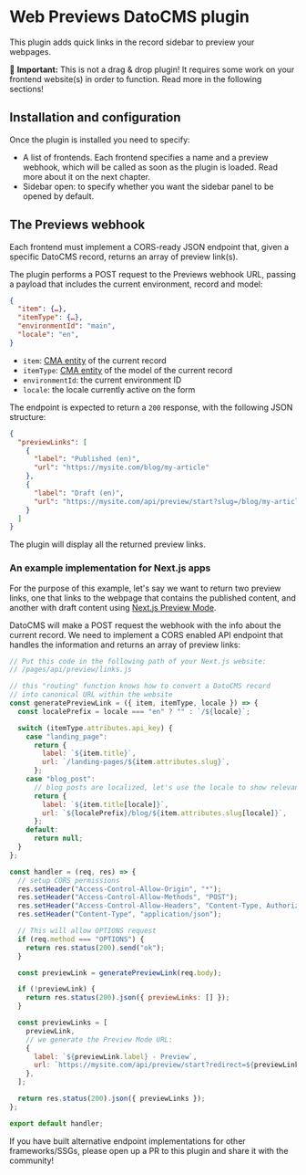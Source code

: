 # Web Previews DatoCMS plugin

This plugin adds quick links in the record sidebar to preview your webpages.

🚨 **Important:** This is not a drag & drop plugin! It requires some work on your frontend website(s) in order to function. Read more in the following sections!

## Installation and configuration

Once the plugin is installed you need to specify:

- A list of frontends. Each frontend specifies a name and a preview webhook, which will be called as soon as the plugin is loaded. Read more about it on the next chapter.
- Sidebar open: to specify whether you want the sidebar panel to be opened by default.

## The Previews webhook

Each frontend must implement a CORS-ready JSON endpoint that, given a specific DatoCMS record, returns an array of preview link(s).

The plugin performs a POST request to the Previews webhook URL, passing a payload that includes the current environment, record and model:

```json
{
  "item": {…},
  "itemType": {…},
  "environmentId": "main",
  "locale": "en",
}
```

- `item`: [CMA entity](https://www.datocms.com/docs/content-management-api/resources/item) of the current record
- `itemType`: [CMA entity](https://www.datocms.com/docs/content-management-api/resources/item-type) of the model of the current record
- `environmentId`: the current environment ID
- `locale`: the locale currently active on the form

The endpoint is expected to return a `200` response, with the following JSON structure:

```json
{
  "previewLinks": [
    {
      "label": "Published (en)",
      "url": "https://mysite.com/blog/my-article"
    },
    {
      "label": "Draft (en)",
      "url": "https://mysite.com/api/preview/start?slug=/blog/my-article"
    }
  ]
}
```

The plugin will display all the returned preview links.

### An example implementation for Next.js apps

For the purpose of this example, let's say we want to return two preview links, one that links to the webpage that contains the published content, and another with draft content using [Next.js Preview Mode](https://www.datocms.com/docs/next-js/setting-up-next-js-preview-mode).

DatoCMS will make a POST request the webhook with the info about the current record. We need to implement a CORS enabled API endpoint that handles the information and returns an array of preview links:

```js
// Put this code in the following path of your Next.js website:
// /pages/api/preview/links.js

// this "routing" function knows how to convert a DatoCMS record
// into canonical URL within the website
const generatePreviewLink = ({ item, itemType, locale }) => {
  const localePrefix = locale === "en" ? "" : `/${locale}`;

  switch (itemType.attributes.api_key) {
    case "landing_page":
      return {
        label: `${item.title}`,
        url: `/landing-pages/${item.attributes.slug}`,
      };
    case "blog_post":
      // blog posts are localized, let's use the locale to show relevant information:
      return {
        label: `${item.title[locale]}`,
        url: `${localePrefix}/blog/${item.attributes.slug[locale]}`,
      };
    default:
      return null;
  }
};

const handler = (req, res) => {
  // setup CORS permissions
  res.setHeader("Access-Control-Allow-Origin", "*");
  res.setHeader("Access-Control-Allow-Methods", "POST");
  res.setHeader("Access-Control-Allow-Headers", "Content-Type, Authorization");
  res.setHeader("Content-Type", "application/json");

  // This will allow OPTIONS request
  if (req.method === "OPTIONS") {
    return res.status(200).send("ok");
  }

  const previewLink = generatePreviewLink(req.body);

  if (!previewLink) {
    return res.status(200).json({ previewLinks: [] });
  }

  const previewLinks = [
    previewLink,
    // we generate the Preview Mode URL:
    {
      label: `${previewLink.label} - Preview`,
      url: `https://mysite.com/api/preview/start?redirect=${previewLink.url}`,
    },
  ];

  return res.status(200).json({ previewLinks });
};

export default handler;
```

If you have built alternative endpoint implementations for other frameworks/SSGs, please open up a PR to this plugin and share it with the community!

